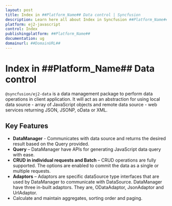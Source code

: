 ```yaml
---
layout: post
title: Index in ##Platform_Name## Data control | Syncfusion
description: Learn here all about Index in Syncfusion ##Platform_Name## Data control of Syncfusion Essential JS 2 and more.
platform: ej2-javascript
control: Index 
publishingplatform: ##Platform_Name##
documentation: ug
domainurl: ##DomainURL##
---
```


# Index in ##Platform_Name## Data control

`@syncfusion/ej2-data` is a data management package to perform data operations in client application. It will act as an abstraction for using local data source - array of JavaScript objects and remote data source - web services returning JSON, JSONP, oData or XML.

## Key Features

* **DataManager** - Communicates with data source and returns the desired result based on the Query provided.
* **Query** – DataManager have APIs for generating JavaScript data query with ease.
* **CRUD in individual requests and Batch** – CRUD operations are fully supported.
  The options are enabled to commit the data as a single or multiple requests.
* **Adaptors** – Adaptors are specific dataSource type interfaces that are used by DataManager to communicate with DataSource.
  DataManager have three in-built adaptors. They are, ODataAdaptor, JsonAdaptor and UrlAdaptor.
* Calculate and maintain aggregates, sorting order and paging.